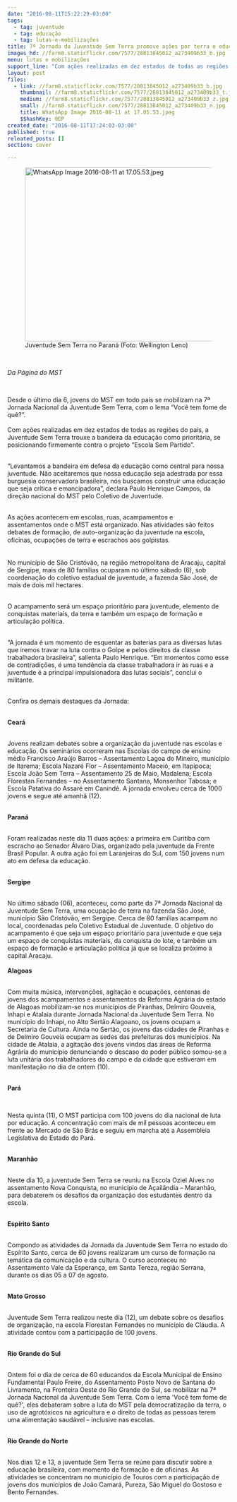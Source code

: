 ```yaml
---
date: "2016-08-11T15:22:29-03:00"
tags:
  - tag: juventude
  - tag: educação
  - tag: lutas-e-mobilizações
title: 7ª Jornada da Juventude Sem Terra promove ações por terra e educação em todo o país
images_hd: //farm8.staticflickr.com/7577/28813845012_a273409b33_b.jpg
menu: lutas e mobilizações
support_line: "Com ações realizadas em dez estados de todas as regiões do país, a Juventude Sem Terra trouxe a bandeira da educação como prioritária.\n\n"
layout: post
files:
  - link: //farm8.staticflickr.com/7577/28813845012_a273409b33_b.jpg
    thumbnail: //farm8.staticflickr.com/7577/28813845012_a273409b33_t.jpg
    medium: //farm8.staticflickr.com/7577/28813845012_a273409b33_z.jpg
    small: //farm8.staticflickr.com/7577/28813845012_a273409b33_n.jpg
    title: WhatsApp Image 2016-08-11 at 17.05.53.jpeg
    $$hashKey: 0EP
created_date: "2016-08-11T17:24:03-03:00"
published: true
releated_posts: []
section: cover

---
```

<figure class="image"><img alt="WhatsApp Image 2016-08-11 at 17.05.53.jpeg" height="394" src="//farm8.staticflickr.com/7577/28813845012_a273409b33_b.jpg" width="700" />
<figcaption>Juventude Sem Terra no Paran&aacute; (Foto: Wellington Leno)&nbsp;</figcaption>
</figure>

<p>&nbsp;</p>

<p><em>Da&nbsp;P&aacute;gina do MST&nbsp;</em></p>

<p>&nbsp;</p>

<p>Desde o &uacute;ltimo dia 6, jovens do MST em todo pa&iacute;s se mobilizam na 7&ordf; Jornada Nacional da Juventude Sem Terra, com o lema &ldquo;Voc&ecirc; tem fome de qu&ecirc;?&rdquo;.<br />
<br />
Com a&ccedil;&otilde;es realizadas&nbsp;em dez estados de&nbsp;todas as regi&otilde;es do pa&iacute;s,&nbsp;a Juventude Sem Terra trouxe a bandeira da educa&ccedil;&atilde;o como priorit&aacute;ria, se posicionando firmemente contra o projeto &ldquo;Escola Sem Partido&rdquo;.</p>

<p><br />
&ldquo;Levantamos a bandeira em&nbsp;defesa da educa&ccedil;&atilde;o como central para nossa juventude. N&atilde;o aceitaremos que nossa educa&ccedil;&atilde;o seja adestrada por essa burguesia conservadora brasileira, n&oacute;s buscamos construir uma educa&ccedil;&atilde;o que seja cr&iacute;tica e emancipadora&rdquo;, declara Paulo Henrique Campos, da dire&ccedil;&atilde;o nacional do MST pelo Coletivo de Juventude.</p>

<p><br />
As a&ccedil;&otilde;es acontecem em escolas, ruas, acampamentos e assentamentos&nbsp;onde o MST est&aacute; organizado. Nas atividades&nbsp;s&atilde;o feitos debates de forma&ccedil;&atilde;o, de auto-organiza&ccedil;&atilde;o da juventude na escola, <span style="line-height: 20.8px;">oficinas,&nbsp;</span>ocupa&ccedil;&otilde;es de terra e escrachos aos golpistas.</p>

<p><br />
No munic&iacute;pio de S&atilde;o Crist&oacute;v&atilde;o, na regi&atilde;o metropolitana de Aracaju, capital de Sergipe, mais de 80 fam&iacute;lias ocuparam no &uacute;ltimo s&aacute;bado (6), sob coordena&ccedil;&atilde;o do coletivo estadual de juventude, a fazenda S&atilde;o Jos&eacute;, de mais de dois&nbsp;mil hectares.</p>

<p><br />
O acampamento ser&aacute; um espa&ccedil;o priorit&aacute;rio para juventude,&nbsp;elemento de conquistas materiais, da terra e tamb&eacute;m um espa&ccedil;o de forma&ccedil;&atilde;o e articula&ccedil;&atilde;o pol&iacute;tica.</p>

<p><br />
&ldquo;A jornada &eacute; um momento de esquentar as baterias para as diversas lutas que iremos travar na luta contra o Golpe e pelos direitos da classe trabalhadora brasileira&rdquo;, salienta Paulo Henrique. &ldquo;Em momentos como esse de contradi&ccedil;&otilde;es, &eacute; uma tend&ecirc;ncia da classe trabalhadora ir &agrave;s ruas e a juventude &eacute; a principal impulsionadora das lutas sociais&rdquo;, conclui o militante.</p>

<p><br />
Confira os demais destaques da Jornada:</p>

<p><br />
<strong>Cear&aacute;</strong></p>

<p><br />
Jovens realizam debates sobre a organiza&ccedil;&atilde;o da juventude nas escolas e educa&ccedil;&atilde;o. Os semin&aacute;rios ocorreram nas Escolas do campo de ensino m&eacute;dio Francisco Ara&uacute;jo Barros &ndash; Assentamento Lagoa do Mineiro, munic&iacute;pio de Itarema; Escola Nazar&eacute; Flor &ndash; Assentamento Macei&oacute;, em Itapipoca; Escola Jo&atilde;o Sem Terra &ndash; Assentamento 25 de Maio, Madalena; Escola Florestan Fernandes &ndash; no Assentamento Santana, Monsenhor Tabosa; e Escola Patativa do Assar&eacute; em Canind&eacute;. A jornada envolveu cerca de 1000 jovens e segue at&eacute; amanh&atilde; (12).</p>

<p><br />
<strong>Paran&aacute;&nbsp;</strong></p>

<p><br />
Foram realizadas neste dia 11 duas a&ccedil;&otilde;es: a primeira em Curitiba com escracho ao Senador &Aacute;lvaro Dias, organizado pela juventude da Frente Brasil Popular. A outra a&ccedil;&atilde;o foi em Laranjeiras do Sul, com 150 jovens num ato em defesa da educa&ccedil;&atilde;o.</p>

<p><br />
<strong>Sergipe&nbsp;</strong></p>

<p><br />
No &uacute;ltimo s&aacute;bado (06), aconteceu, como parte da 7&ordf; Jornada Nacional da Juventude Sem Terra, uma ocupa&ccedil;&atilde;o de terra na fazenda S&atilde;o Jos&eacute;, munic&iacute;pio S&atilde;o Crist&oacute;v&atilde;o, em Sergipe. Cerca de 80 fam&iacute;lias acampam no local, coordenadas pelo Coletivo Estadual de Juventude.&nbsp;O objetivo do acampamento &eacute; que seja um espa&ccedil;o priorit&aacute;rio para juventude e que seja um espa&ccedil;o de conquistas materiais, da conquista do lote, e tamb&eacute;m um espa&ccedil;o de forma&ccedil;&atilde;o e articula&ccedil;&atilde;o pol&iacute;tica j&aacute; que se localiza pr&oacute;ximo &agrave; capital Aracaju.<br />
<strong>&nbsp;<br />
Alagoas</strong></p>

<p><br />
Com muita m&uacute;sica, interven&ccedil;&otilde;es, agita&ccedil;&atilde;o e ocupa&ccedil;&otilde;es, centenas de jovens dos acampamentos e assentamentos da Reforma Agr&aacute;ria do estado de Alagoas mobilizam-se nos munic&iacute;pios de Piranhas, Delmiro Gouveia, Inhapi e Atalaia durante Jornada Nacional da Juventude Sem Terra. No munic&iacute;pio do Inhapi, no Alto Sert&atilde;o Alagoano, os jovens ocupam a Secretaria de Cultura. Ainda no Sert&atilde;o, os jovens das cidades de Piranhas e de Delmiro Gouveia ocupam as sedes das prefeituras dos munic&iacute;pios. Na cidade de Atalaia, a agita&ccedil;&atilde;o dos jovens vindos das &aacute;reas de Reforma Agr&aacute;ria do munic&iacute;pio denunciando o descaso do poder p&uacute;blico somou-se a luta unit&aacute;ria dos trabalhadores do campo e da cidade que estiveram em manifesta&ccedil;&atilde;o no dia de ontem (10).</p>

<p><br />
<strong>Par&aacute;</strong></p>

<p>&nbsp;</p>

<p>Nesta quinta (11), O MST participa com 100 jovens do dia nacional de luta por educa&ccedil;&atilde;o. A concentra&ccedil;&atilde;o com mais de mil pessoas aconteceu em frente ao Mercado de S&atilde;o Br&aacute;s e seguiu em marcha at&eacute; a Assembleia Legislativa do Estado do Par&aacute;.</p>

<p><br />
<strong>Maranh&atilde;o&nbsp;</strong></p>

<p><br />
Neste dia 10, a juventude Sem Terra se reuniu na Escola Oziel Alves no assentamento Nova Conquista, no munic&iacute;pio de A&ccedil;ail&acirc;ndia &ndash; Maranh&atilde;o, para debaterem os desafios da organiza&ccedil;&atilde;o dos estudantes dentro da escola.</p>

<p><br />
<strong>Esp&iacute;rito Santo&nbsp;</strong></p>

<p><br />
Compondo as atividades da Jornada da Juventude Sem Terra no estado do Esp&iacute;rito Santo, cerca de 60 jovens realizaram um curso de forma&ccedil;&atilde;o na tem&aacute;tica da comunica&ccedil;&atilde;o e da cultura. O curso aconteceu no Assentamento Vale da Esperan&ccedil;a, em Santa Tereza, regi&atilde;o Serrana, durante os dias 05 a 07 de agosto.</p>

<p><br />
<strong>Mato Grosso&nbsp;</strong></p>

<p><br />
Juventude Sem Terra realizou neste dia (12), um debate sobre os desafios de organiza&ccedil;&atilde;o, na escola Florestan Fernandes no munic&iacute;pio de Cl&aacute;udia. A atividade contou com a participa&ccedil;&atilde;o de 100 jovens.</p>

<p><br />
<strong>Rio Grande do Sul&nbsp;</strong></p>

<p><br />
Ontem foi o dia de cerca de 60 educandos da Escola Municipal de Ensino Fundamental Paulo Freire, do Assentamento Posto Novo de Santana do Livramento, na Fronteira Oeste do Rio Grande do Sul, se mobilizar na 7&ordf; Jornada Nacional da Juventude Sem Terra.&nbsp;Com o lema &#39;Voc&ecirc; tem fome de qu&ecirc;?&#39;, eles debateram sobre a luta do MST pela democratiza&ccedil;&atilde;o da terra, o uso de agrot&oacute;xicos na agricultura e o direito de todas as pessoas terem uma alimenta&ccedil;&atilde;o saud&aacute;vel &ndash; inclusive nas escolas.</p>

<p><br />
<strong>Rio Grande do Norte&nbsp;</strong></p>

<p><br />
Nos dias 12 e 13, a juventude Sem Terra se re&uacute;ne para discutir sobre a educa&ccedil;&atilde;o brasileira, com momento de forma&ccedil;&atilde;o e de oficinas. As atividades se concentram no munic&iacute;pio de Touros com a participa&ccedil;&atilde;o de jovens dos munic&iacute;pios de Jo&atilde;o Camar&aacute;, Pureza, S&atilde;o Miguel do Gostoso e Bento Fernandes.</p>
